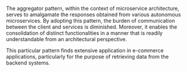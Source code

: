 The aggregator pattern, within the context of microservice architecture, serves to amalgamate the responses obtained from various autonomous microservices. By adopting this pattern, the burden of communication between the client and services is diminished. Moreover, it enables the consolidation of distinct functionalities in a manner that is readily understandable from an architectural perspective.

This particular pattern finds extensive application in e-commerce applications, particularly for the purpose of retrieving data from the backend systems.